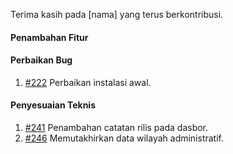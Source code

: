 
Terima kasih pada [nama] yang terus berkontribusi.


#### Penambahan Fitur


#### Perbaikan Bug

1. [#222](https://github.com/OpenSID/tracksid/issues/222) Perbaikan instalasi awal.


#### Penyesuaian Teknis

1. [#241](https://github.com/OpenSID/tracksid/issues/241) Penambahan catatan rilis pada dasbor.
2. [#246](https://github.com/OpenSID/tracksid/issues/246) Memutakhirkan data wilayah administratif.